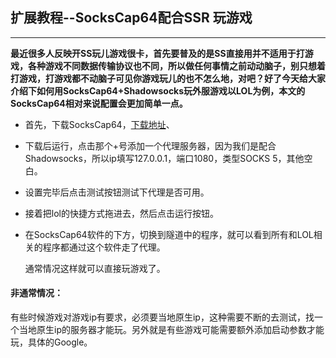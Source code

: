 ## 扩展教程--SocksCap64配合SSR  玩游戏

---

**最近很多人反映开SS玩儿游戏很卡，首先要普及的是SS直接用并不适用于打游戏，各种游戏不同数据传输协议也不同，所以做任何事情之前动动脑子，别只想着打游戏，打游戏都不动脑子可见你游戏玩儿的也不怎么地，对吧？好了今天给大家介绍下如何用SocksCap64+Shadowsocks玩外服游戏以LOL为例，本文的SocksCap64相对来说配置会更加简单一点。**

* 首先，下载SocksCap64，[下载地址](https://sourceforge.net/projects/sockscap64/files/?source=officialsite)、

* 下载后运行，点击那个+号添加一个代理服务器，因为我们是配合Shadowsocks，所以ip填写127.0.0.1，端口1080，类型SOCKS 5，其他空白。

* 设置完毕后点击测试按钮测试下代理是否可用。

* 接着把lol的快捷方式拖进去，然后点击运行按钮。

* 在SocksCap64软件的下方，切换到隧道中的程序，就可以看到所有和LOL相关的程序都通过这个软件走了代理。

  通常情况这样就可以直接玩游戏了。

#### 

#### **非通常情况：**

有些时候游戏对游戏ip有要求，必须要当地原生ip，这种需要不断的去测试，找一个当地原生ip的服务器才能玩。另外就是有些游戏可能需要额外添加启动参数才能玩，具体的Google。

